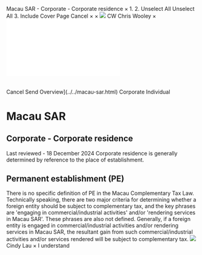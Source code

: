 Macau SAR - Corporate - Corporate residence
×
1.
2.
Unselect All
Unselect All
3.
Include Cover Page
Cancel
×
×
![](../../-/media/world-wide-tax-summaries/attachments/global---chris-wooley.ashx%3Frev=ac5e5f3223b34096b1afc2a6009c7320&revision=ac5e5f32-23b3-4096-b1af-c2a6009c7320&hash=859B7ADC84DC2CBEC9760E9E6EE7DE6D0A8BFCDF)
CW
Chris Wooley
×
![](corporate-residence.html)
######
Cancel
Send
Overview](../../macau-sar.html)
Corporate
Individual
# Macau SAR
## Corporate - Corporate residence
Last reviewed - 18 December 2024
Corporate residence is generally determined by reference to the place of establishment.
## Permanent establishment (PE)
There is no specific definition of PE in the Macau Complementary Tax Law. Technically speaking, there are two major criteria for determining whether a foreign entity should be subject to complementary tax, and the key phrases are 'engaging in commercial/industrial activities' and/or 'rendering services in Macau SAR'. These phrases are also not defined. Generally, if a foreign entity is engaged in commercial/industrial activities and/or rendering services in Macau SAR, the resultant gain from such commercial/industrial activities and/or services rendered will be subject to complementary tax.
![](../../-/media/world-wide-tax-summaries/macausarcindy-lauwhatsapp-image-20240902-at-33518-pmjpeg20241217230413757.ashx%3Frev=e133fd4822dd4795834e9d1ee294713d&revision=e133fd48-22dd-4795-834e-9d1ee294713d&hash=A86D1CDE31EAB3F2789A00AE2104260A78ECA390)
Cindy Lau
×
I understand
